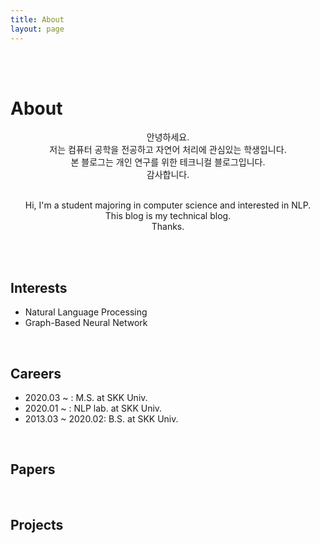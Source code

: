 ```yaml
---
title: About
layout: page
---
```

<br><br>

# About

<p align="center">안녕하세요.<br>
저는 컴퓨터 공학을 전공하고 자연어 처리에 관심있는 학생입니다.<br>
본 블로그는 개인 연구를 위한 테크니컬 블로그입니다.<br>
감사합니다.
<br><br>
<p align="center">Hi, I'm a student majoring in computer science and interested in NLP.<br>
This blog is my technical blog.<br>
Thanks.</p>
<br><br>

<h2>Interests</h2>
<ul class="interest-list">
	<li>Natural Language Processing</li>
	<li>Graph-Based Neural Network</li>
</ul>
<br>
<h2>Careers</h2>
<ul class="careers">
	<li>2020.03 ~ : M.S. at SKK Univ.</li>
	<li>2020.01 ~ : NLP lab. at SKK Univ.</li>
    <li>2013.03 ~ 2020.02: B.S. at SKK Univ.</li>
</ul>
<br>
<h2>Papers</h2>
<ul class="paper-list">
	
</ul>
<br>
<h2>Projects</h2>
<ul class="project-list">

</ul>
